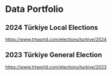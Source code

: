 # Data Portfolio
## 2024 Türkiye Local Elections
https://www.trtworld.com/elections/turkiye/2024

## 2023 Türkiye General Election
https://www.trtworld.com/elections/turkiye/2023
